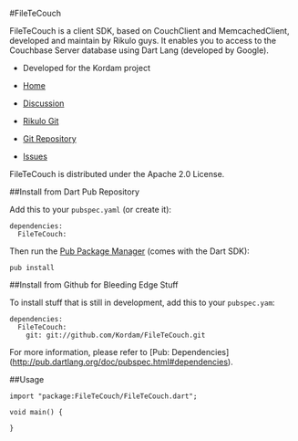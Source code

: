 #FileTeCouch

FileTeCouch is a client SDK, based on CouchClient and MemcachedClient, developed and maintain by Rikulo guys.
It enables you to access to the Couchbase Server database using Dart Lang (developed by Google).

* Developed for the Kordam project

* [Home](http://kordam.fr)
* [Discussion](http://stackoverflow.com/questions/tagged/kordam)
* [Rikulo Git](https://github.com/rikulo)
* [Git Repository](https://github.com/Kordam/FileTeCouch.git)
* [Issues](https://github.com/Kordam/FileTeCouch/issues)
  
FileTeCouch is distributed under the Apache 2.0 License.


##Install from Dart Pub Repository

Add this to your `pubspec.yaml` (or create it):

    dependencies:
      FileTeCouch:

Then run the [Pub Package Manager](http://pub.dartlang.org/doc) (comes with 
the Dart SDK):

    pub install

##Install from Github for Bleeding Edge Stuff

To install stuff that is still in development, add this to your `pubspec.yam`:

    dependencies:
      FileTeCouch:
        git: git://github.com/Kordam/FileTeCouch.git

For more information, please refer to [Pub: Dependencies]
(http://pub.dartlang.org/doc/pubspec.html#dependencies).

##Usage


    import "package:FileTeCouch/FileTeCouch.dart";
    
    void main() {
      
    }
